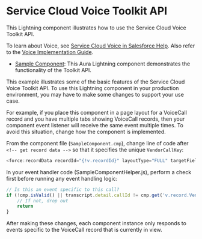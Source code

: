 # Service Cloud Voice Toolkit API

This Lightning component illustrates how to use the Service Cloud Voice Toolkit API.

To learn about Voice, see [Service Cloud Voice in Salesforce Help](https://help.salesforce.com/articleView?id=voice_about.htm&type=5). Also refer to the [Voice Implementation Guide](https://developer.salesforce.com/docs/atlas.en-us.voice_developer_guide.meta/voice_developer_guide/voice_intro.htm).

* [Sample Component](SampleComponent/): This Aura Lightning component demonstrates the functionality of the Toolkit API.

This example illustrates some of the basic features of the Service Cloud Voice Toolkit API. To use this Lightning component in your production environment, you may have to make some changes to support your use case.

For example, if you place this component in a page layout for a VoiceCall record and you have multiple tabs showing VoiceCall records, then your component event listener will receive the same event multiple times. To avoid this situation, change how the component is implemented.

From the component file (`SampleComponent.cmp`), change line of code after `<!-- get record data -->` so that it specifies the unique `VendorCallKey`:

```javascript
<force:recordData recordId="{!v.recordId}" layoutType="FULL" targetFields="{!v.record}" fields="VendorCallKey"/>
```

In your event handler code (SampleComponentHelper.js), perform a check first before running any event handling logic:

```javascript
// Is this an event specific to this call?
if (!cmp.isValid() || transcript.detail.callId != cmp.get('v.record.VendorCallKey')) {
    // If not, drop out
    return
}
```

After making these changes, each component instance only responds to events specific to the VoiceCall record that is currently in view.
